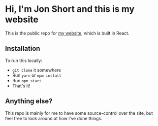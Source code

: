 # Hi, I'm Jon Short and this is my website
This is the public repo for [my website](http://jonshort.me/), which is built in React.

## Installation
To run this locally:

- `git clone` it somewhere
- Run `yarn` or `npm install`
- Run `npm start`
- That's it!

## Anything else?
This repo is mainly for me to have some source-control over the site, but feel free to look around at how I've done things.
